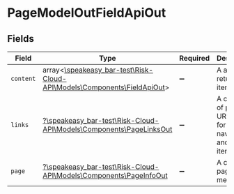 # PageModelOutFieldApiOut


## Fields

| Field                                                                                                         | Type                                                                                                          | Required                                                                                                      | Description                                                                                                   |
| ------------------------------------------------------------------------------------------------------------- | ------------------------------------------------------------------------------------------------------------- | ------------------------------------------------------------------------------------------------------------- | ------------------------------------------------------------------------------------------------------------- |
| `content`                                                                                                     | array<[\speakeasy_bar-test\Risk-Cloud-API\Models\Components\FieldApiOut](../../models/shared/FieldApiOut.md)> | :heavy_minus_sign:                                                                                            | A array of returned items                                                                                     |
| `links`                                                                                                       | [?\speakeasy_bar-test\Risk-Cloud-API\Models\Components\PageLinksOut](../../models/shared/PageLinksOut.md)     | :heavy_minus_sign:                                                                                            | A collection of page URL links for navigation and iteration                                                   |
| `page`                                                                                                        | [?\speakeasy_bar-test\Risk-Cloud-API\Models\Components\PageInfoOut](../../models/shared/PageInfoOut.md)       | :heavy_minus_sign:                                                                                            | A collection page metadata                                                                                    |